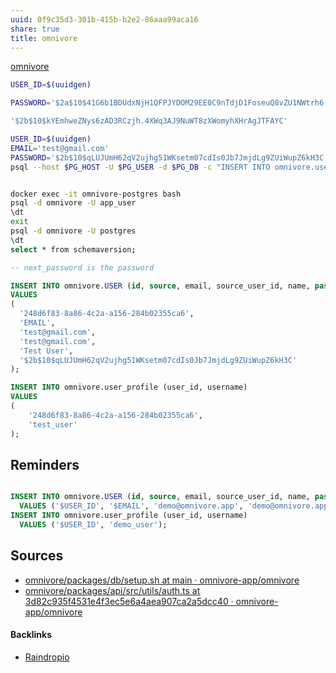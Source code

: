 ```yaml
---
uuid: 0f9c35d3-301b-415b-b2e2-86aaa99aca16
share: true
title: omnivore
---
```

[omnivore](https://github.com/omnivore-app/omnivore)



``` bash
USER_ID=$(uuidgen)

PASSWORD='$2a$10$41G6b1BDUdxNjH1QFPJYDOM29EE0C9nTdjD1FoseuQ8vZU1NWtrh6'

'$2b$10$kYEmhweZNys6zAD3RCzjh.4XWq3AJ9NuWT8zXWomyhXHrAgJTFAYC'

USER_ID=$(uuidgen)
EMAIL='test@gmail.com'
PASSWORD='$2b$10$qLUJUmH62qV2ujhg51WKsetm07cdIs0Jb7JmjdLg9ZUiWupZ6kH3C'
psql --host $PG_HOST -U $PG_USER -d $PG_DB -c "INSERT INTO omnivore.user (id, source, email, source_user_id, name, password) VALUES ('$USER_ID', '$EMAIL', 'demo@omnivore.app', 'demo@omnivore.app', 'Demo User', '$PASSWORD'); INSERT INTO omnivore.user_profile (user_id, username) VALUES ('$USER_ID', 'demo_user');"
```

``` bash

docker exec -it omnivore-postgres bash
psql -d omnivore -U app_user
\dt
exit
psql -d omnivore -U postgres
\dt
select * from schemaversion;

```

``` SQL
-- next_password is the password

INSERT INTO omnivore.USER (id, source, email, source_user_id, name, password)
VALUES
(
  '248d6f83-8a86-4c2a-a156-284b02355ca6',
  'EMAIL',
  'test@gmail.com',
  'test@gmail.com',
  'Test User',
  '$2b$10$qLUJUmH62qV2ujhg51WKsetm07cdIs0Jb7JmjdLg9ZUiWupZ6kH3C'
);

INSERT INTO omnivore.user_profile (user_id, username)
VALUES
(
	'248d6f83-8a86-4c2a-a156-284b02355ca6',
	'test_user'
);
```

## Reminders

``` SQL

INSERT INTO omnivore.USER (id, source, email, source_user_id, name, password)
  VALUES ('$USER_ID', '$EMAIL', 'demo@omnivore.app', 'demo@omnivore.app', 'Demo User', '$PASSWORD');
INSERT INTO omnivore.user_profile (user_id, username)
  VALUES ('$USER_ID', 'demo_user');

```
## Sources

* [omnivore/packages/db/setup.sh at main · omnivore-app/omnivore](https://github.com/omnivore-app/omnivore/blob/main/packages/db/setup.sh)
* [omnivore/packages/api/src/utils/auth.ts at 3d82c935f4531e4f3ec5e6a4aea907ca2a5dcc40 · omnivore-app/omnivore](https://github.com/omnivore-app/omnivore/blob/3d82c935f4531e4f3ec5e6a4aea907ca2a5dcc40/packages/api/src/utils/auth.ts#L2)

#### Backlinks

* [Raindropio](/053d3ec8-825f-40bd-b187-926273159b09)